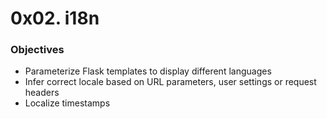 # 0x02. i18n

### Objectives
- Parameterize Flask templates to display different languages
- Infer correct locale based on URL parameters, user settings or request headers
- Localize timestamps
